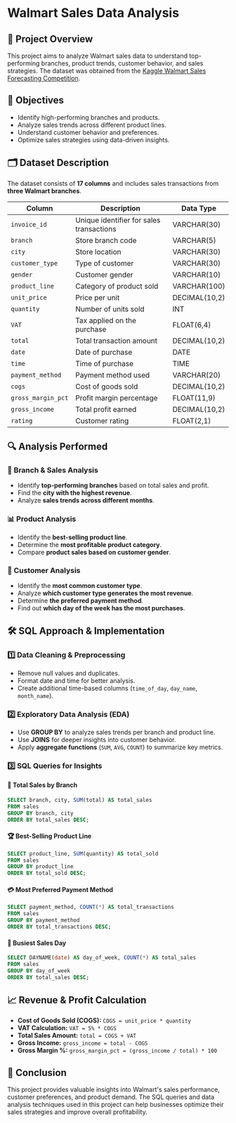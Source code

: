 # Walmart Sales Data Analysis

## 📌 Project Overview
This project aims to analyze Walmart sales data to understand top-performing branches, product trends, customer behavior, and sales strategies. The dataset was obtained from the [Kaggle Walmart Sales Forecasting Competition](https://www.kaggle.com/c/walmart-recruiting-store-sales-forecasting).

## 🎯 Objectives
- Identify high-performing branches and products.
- Analyze sales trends across different product lines.
- Understand customer behavior and preferences.
- Optimize sales strategies using data-driven insights.

## 🗂️ Dataset Description
The dataset consists of **17 columns** and includes sales transactions from **three Walmart branches**.

| Column                  | Description                              | Data Type      |
|-------------------------|------------------------------------------|---------------|
| `invoice_id`           | Unique identifier for sales transactions | VARCHAR(30)   |
| `branch`               | Store branch code                        | VARCHAR(5)    |
| `city`                 | Store location                           | VARCHAR(30)   |
| `customer_type`        | Type of customer                        | VARCHAR(30)   |
| `gender`               | Customer gender                         | VARCHAR(10)   |
| `product_line`         | Category of product sold                | VARCHAR(100)  |
| `unit_price`           | Price per unit                          | DECIMAL(10,2) |
| `quantity`             | Number of units sold                    | INT           |
| `VAT`                  | Tax applied on the purchase             | FLOAT(6,4)    |
| `total`                | Total transaction amount                 | DECIMAL(10,2) |
| `date`                 | Date of purchase                        | DATE          |
| `time`                 | Time of purchase                        | TIME          |
| `payment_method`       | Payment method used                     | VARCHAR(20)   |
| `cogs`                 | Cost of goods sold                      | DECIMAL(10,2) |
| `gross_margin_pct`     | Profit margin percentage                 | FLOAT(11,9)   |
| `gross_income`         | Total profit earned                     | DECIMAL(10,2) |
| `rating`               | Customer rating                         | FLOAT(2,1)    |

## 🔍 Analysis Performed

### 🏪 Branch & Sales Analysis
- Identify **top-performing branches** based on total sales and profit.
- Find the **city with the highest revenue**.
- Analyze **sales trends across different months**.

### 📊 Product Analysis
- Identify the **best-selling product line**.
- Determine the **most profitable product category**.
- Compare **product sales based on customer gender**.

### 👥 Customer Analysis
- Identify the **most common customer type**.
- Analyze **which customer type generates the most revenue**.
- Determine **the preferred payment method**.
- Find out **which day of the week has the most purchases**.

## 🛠️ SQL Approach & Implementation
### 1️⃣ **Data Cleaning & Preprocessing**
- Remove null values and duplicates.
- Format date and time for better analysis.
- Create additional time-based columns (`time_of_day`, `day_name`, `month_name`).

### 2️⃣ **Exploratory Data Analysis (EDA)**
- Use **GROUP BY** to analyze sales trends per branch and product line.
- Use **JOINS** for deeper insights into customer behavior.
- Apply **aggregate functions** (`SUM`, `AVG`, `COUNT`) to summarize key metrics.

### 3️⃣ **SQL Queries for Insights**
#### 🚀 Total Sales by Branch
```sql
SELECT branch, city, SUM(total) AS total_sales
FROM sales
GROUP BY branch, city
ORDER BY total_sales DESC;
```
#### 🏆 Best-Selling Product Line
```sql
SELECT product_line, SUM(quantity) AS total_sold
FROM sales
GROUP BY product_line
ORDER BY total_sold DESC;
```
#### 💳 Most Preferred Payment Method
```sql
SELECT payment_method, COUNT(*) AS total_transactions
FROM sales
GROUP BY payment_method
ORDER BY total_transactions DESC;
```
#### 📅 Busiest Sales Day
```sql
SELECT DAYNAME(date) AS day_of_week, COUNT(*) AS total_sales
FROM sales
GROUP BY day_of_week
ORDER BY total_sales DESC;
```

## 📈 Revenue & Profit Calculation
- **Cost of Goods Sold (COGS):** `COGS = unit_price * quantity`
- **VAT Calculation:** `VAT = 5% * COGS`
- **Total Sales Amount:** `total = COGS + VAT`
- **Gross Income:** `gross_income = total - COGS`
- **Gross Margin %:** `gross_margin_pct = (gross_income / total) * 100`

## 📌 Conclusion
This project provides valuable insights into Walmart's sales performance, customer preferences, and product demand. The SQL queries and data analysis techniques used in this project can help businesses optimize their sales strategies and improve overall profitability.

